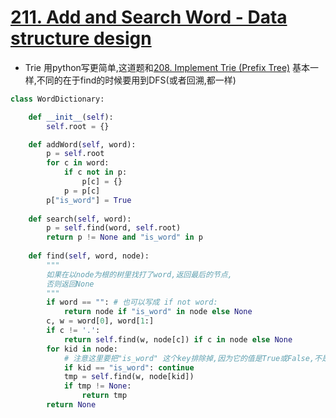 # [211. Add and Search Word - Data structure design](https://leetcode.com/problems/add-and-search-word-data-structure-design/description/)
* Trie 用python写更简单,这道题和[208. Implement Trie (Prefix Tree)](https://leetcode.com/problems/implement-trie-prefix-tree/description/) 基本一样,不同的在于find的时候要用到DFS(或者回溯,都一样)

```python
class WordDictionary:

    def __init__(self):
        self.root = {}

    def addWord(self, word):
        p = self.root
        for c in word:
            if c not in p:
                p[c] = {}
            p = p[c]
        p["is_word"] = True
        
    def search(self, word):
        p = self.find(word, self.root)
        return p != None and "is_word" in p
                
    def find(self, word, node):
        """
        如果在以node为根的树里找打了word,返回最后的节点,
        否则返回None
        """
        if word == "": # 也可以写成 if not word:
            return node if "is_word" in node else None
        c, w = word[0], word[1:]
        if c != '.':
            return self.find(w, node[c]) if c in node else None
        for kid in node:
            # 注意这里要把"is_word" 这个key排除掉,因为它的值是True或False,不是一个node
            if kid == "is_word": continue 
            tmp = self.find(w, node[kid])
            if tmp != None:
                return tmp
        return None
        
    
```
